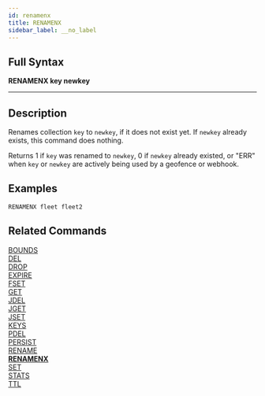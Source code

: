 ```yaml
---
id: renamenx
title: RENAMENX
sidebar_label: __no_label
---
```


## Full Syntax

**RENAMENX key newkey**

---

## Description

Renames collection `key` to `newkey`, if it does not exist yet. If 
`newkey` already exists, this command does nothing.

Returns 1 if `key` was renamed to `newkey`, 0 if `newkey` already existed, or 
"ERR" when `key` or `newkey` are actively being used by a geofence or webhook.

## Examples

```tile38-cli
RENAMENX fleet fleet2
```

## Related Commands

[BOUNDS](../commands/bounds.md)<br>
[DEL](../commands/del.md)<br>
[DROP](../commands/drop.md)<br>
[EXPIRE](../commands/expire.md)<br>
[FSET](../commands/fset.md)<br>
[GET](../commands/get.md)<br>
[JDEL](../commands/jdel.md)<br>
[JGET](../commands/jget.md)<br>
[JSET](../commands/jset.md)<br>
[KEYS](../commands/keys.md)<br>
[PDEL](../commands/pdel.md)<br>
[PERSIST](../commands/persist.md)<br>
[RENAME](../commands/rename.md)<br>
**[RENAMENX](../commands/renamenx.md)**<br>
[SET](../commands/set.md)<br>
[STATS](../commands/stats.md)<br>
[TTL](../commands/ttl.md)<br>